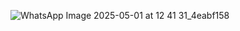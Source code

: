 
![WhatsApp Image 2025-05-01 at 12 41 31_4eabf158](https://github.com/user-attachments/assets/a1c29820-30ce-4cfe-a1db-61c73bc87a55)
